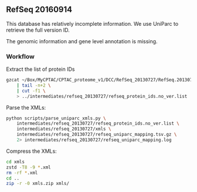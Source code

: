 ## RefSeq 20160914
This database has relatively incomplete information. We use UniParc to retrieve the full version ID.

The genomic information and gene level annotation is missing.


### Workflow
Extract the list of protein IDs

```bash
gzcat ~/Box/MyCPTAC/CPTAC_proteome_v1/DCC/RefSeq_20130727/RefSeq.20130727-Human.contams.categories.tsv.gz \
    | tail -n+2 \
    | cut -f1 \
    > ../intermediates/refseq_20130727/refseq_protein_ids.no_ver.list
```

Parse the XMLs:

```bash
python scripts/parse_uniparc_xmls.py \
    intermediates/refseq_20130727/refseq_protein_ids.no_ver.list \
    intermediates/refseq_20130727/xmls \
    intermediates/refseq_20130727/refseq_uniparc_mapping.tsv.gz \
    2> intermediates/refseq_20130727/refseq_uniparc_mapping.log
```

Compress the XMLs:

```bash
cd xmls
zstd -T8 -9 *.xml
rm -rf *.xml
cd ..
zip -r -0 xmls.zip xmls/
```
